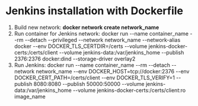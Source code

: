 # Jenkins installation with Dockerfile

1. Build new network:
**docker network create network_name**
2. Run container for Jenkins network:
docker run --name container_name --rm --detach --privileged --network network_name --network-alias docker --env DOCKER_TLS_CERTDIR=/certs --volume jenkins-docker-certs:/certs/client --volume jenkins-data:/var/jenkins_home --publish 2376:2376 docker:dind --storage-driver overlay2
3. Run Jenkins:
docker run --name container_name --rm --detach --network network_name --env DOCKER_HOST=tcp://docker:2376 --env DOCKER_CERT_PATH=/certs/client --env DOCKER_TLS_VERIFY=1 --publish 8080:8080 --publish 50000:50000 --volume jenkins-data:/var/jenkins_home --volume jenkins-docker-certs:/certs/client:ro image_name



 
